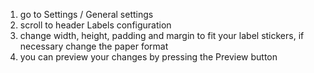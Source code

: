1.  go to Settings / General settings
2.  scroll to header Labels configuration
3.  change width, height, padding and margin to fit your label stickers,
    if necessary change the paper format
4.  you can preview your changes by pressing the Preview button
